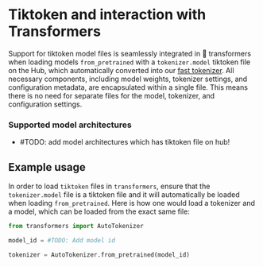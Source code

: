 <!--Copyright 2024 The HuggingFace Team. All rights reserved.

Licensed under the Apache License, Version 2.0 (the "License"); you may not use this file except in compliance with
the License. You may obtain a copy of the License at

http://www.apache.org/licenses/LICENSE-2.0

Unless required by applicable law or agreed to in writing, software distributed under the License is distributed on
an "AS IS" BASIS, WITHOUT WARRANTIES OR CONDITIONS OF ANY KIND, either express or implied. See the License for the
specific language governing permissions and limitations under the License.
``
⚠️ Note that this file is in Markdown but contain specific syntax for our doc-builder (similar to MDX) that may not be
rendered properly in your Markdown viewer.

-->

# Tiktoken and interaction with Transformers

Support for tiktoken model files is seamlessly integrated in 🤗 transformers when loading models 
`from_pretrained` with a `tokenizer.model` tiktoken file on the Hub, which automatically converted into our 
[fast tokenizer](https://huggingface.co/docs/transformers/main/en/main_classes/tokenizer#transformers.PreTrainedTokenizerFast). 
All necessary components, including model weights, tokenizer settings, and configuration metadata, are 
encapsulated within a single file. This means there is no need for separate files for the model, tokenizer, and configuration settings.

### Supported model architectures

- #TODO: add model architectures which has tiktoken file on hub!

## Example usage
 
In order to load `tiktoken` files in `transformers`, ensure that the `tokenizer.model` file is a tiktoken file and it 
will automatically be loaded when loading `from_pretrained`. Here is how one would load a tokenizer and a model, which 
 can be loaded from the exact same file:

```py
from transformers import AutoTokenizer

model_id = #TODO: Add model id

tokenizer = AutoTokenizer.from_pretrained(model_id)
```
